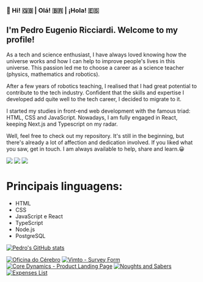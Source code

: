 

### 👋 Hi! 🇬🇧 | Olá! 🇧🇷 | ¡Hola! 🇪🇸

## I'm Pedro Eugenio Ricciardi. Welcome to my profile!

As a tech and science enthusiast, I have always loved knowing how the universe works and how I can help to improve people's lives in this universe. This passion led me to choose a career as a science teacher (physics, mathematics and robotics).

After a few years of robotics teaching, I realised that I had great potential to contribute to the tech industry. Confident that the skills and expertise I developed add quite well to the tech career, I decided to migrate to it.

I started my studies in front-end web development with the famous triad: HTML, CSS and JavaScript. Nowadays, I am fully engaged in React, keeping Next.js and Typescript on my radar.

Well, feel free to check out my repository. It's still in the beginning, but there's already a lot of affection and dedication involved.
If you liked what you saw, get in touch. I am always available to help, share and learn.😀

<a href="https://www.linkedin.com/in/pedro-ricciardi/" target="_blank"><img src="https://img.icons8.com/color/40/000000/linkedin.png"/></a>  <a href="https://www.facebook.com/pedroeugenio.ricciardi" target="_blank"><img src="https://img.icons8.com/fluency/40/000000/facebook-circled.png"/></a>  <a href="https://www.instagram.com/pedroeugenioricciardi" target="_blank"><img src="https://img.icons8.com/fluency/40/000000/instagram-new.png"/></a>

# Principais linguagens:
* HTML
* CSS
* JavaScript e React
* TypeScript
* Node.js
* PostgreSQL

[![Pedro's GitHub stats](https://github-readme-stats.vercel.app/api?username=PERicci&count_private=true&show_icons=true&theme=github_dark&border_color=303035)](https://github.com/PERicci?tab=repositories)

[![Oficina do Cérebro](https://github-readme-stats.vercel.app/api/pin/?username=PERicci&repo=Oficina_do_Cerebro_FE&show_icons=true&theme=github_dark&border_color=303035)](https://github.com/PERicci/Oficina_do_Cerebro_FE)
[![Vimto - Survey Form](https://github-readme-stats.vercel.app/api/pin/?username=PERicci&repo=FCC-1-2-Survey_Form&show_icons=true&theme=github_dark&border_color=303035)](https://github.com/PERicci/FCC-1-2-Survey_Form)
[![Core Dynamics - Product Landing Page](https://github-readme-stats.vercel.app/api/pin/?username=PERicci&repo=FCC-1-3-Product_Landing_Page&show_icons=true&theme=github_dark&border_color=303035)](https://github.com/PERicci/FCC-1-3-Product_Landing_Page)
[![Noughts and Sabers](https://github-readme-stats.vercel.app/api/pin/?username=PERicci&repo=Noughts_and_Sabers&show_icons=true&theme=github_dark&border_color=303035)](https://github.com/PERicci/Noughts_and_Sabers)
[![Expenses List](https://github-readme-stats.vercel.app/api/pin/?username=PERicci&repo=expenses_list&show_icons=true&theme=github_dark&border_color=303035)](https://github.com/PERicci/expenses_list)
